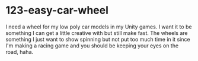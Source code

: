 # 123-easy-car-wheel
I need a wheel for my low poly car models in my Unity games. I want it to be something I can get a little creative with but still make fast. The wheels are something I just want to show spinning but not put too much time in it since I'm making a racing game and you should be keeping your eyes on the road, haha.
